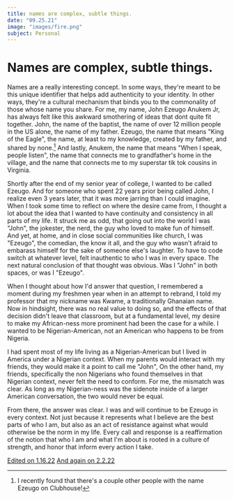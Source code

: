 ```yaml
---
title: names are complex, subtle things.
date: "09.25.21"
image: "images/fire.png"
subject: Personal
---
```


# Names are complex, subtle things.

Names are a really interesting concept. In some ways, they're meant to be this unique identifier
that helps add authenticity to your identity. In other ways, they're a cultural mechanism that
binds you to the commonality of those whose name you share. For me, my name, John Ezeugo Anukem Jr,
has always felt like this awkward smothering of ideas that dont quite fit together. John, the name
of the baptist, the name of over 12 million people in the US alone, the name of my father. Ezeugo,
the name that means "King of the Eagle", the name, at least to my knowledge, created by my
father, and shared by none.[^1] And lastly, Anukem, the name that means "When I speak, people
listen", the name that connects me to grandfather's home in the village, and the name that connects
me to my superstar tik tok cousins in Virginia.

Shortly after the end of my senior year of college, I wanted to be called Ezeugo. And for someone
who spent 22 years prior being called John, I realize even 3 years later, that it was more jarring
than I could imagine. When I took some time to reflect on where the desire came from, I thought a lot
about the idea that I wanted to have continuity and consistency in all parts of my life. It struck me
as odd, that going out into the world I was "John", the jokester, the nerd, the guy who loved to make
fun of himself. And yet, at home, and in close social communities like church, I was "Ezeugo",
the comedian, the know it all, and the guy who wasn't afraid to embarass himself for the sake of
someone else's laughter. To have to code switch at whatever level, felt inauthentic to who I was in every
space. The next natural conclusion of that thought was obvious. Was I "John" in both spaces, or was I "Ezeugo".

When I thought about how I'd answer that question, I remembered a moment during my freshmen year
when in an attempt to rebrand, I told my professor that my nickname was Kwame, a traditionally Ghanaian name.
Now in hindsight, there was no real value to doing so, and the effects of that decision didn't leave that classroom,
but at a fundamental level, my desire to make my African-ness more prominent had been
the case for a while. I wanted to be Nigerian-American, not an American who happens to be from Nigeria.

I had spent most of my life living as a Nigerian-American but I lived in America
under a Nigerian context. When my parents would interact with my friends, they would make it a point
to call me "John", On the other hand, my friends, specifically the non Nigerians who found themselves
in that Nigerian context, never felt the need to conform. For me, the mismatch was clear. As long as my
Nigerian-ness was the sidenote inside of a larger American conversation, the two would never be equal.

From there, the answer was clear. I was and will continue to be Ezeugo in every context. Not just because
it represents what I believe are the best parts of who I am, but also as an act of resistance against what
would otherwise be the norm in my life. Every call and response is a reaffirmation of the notion that who
I am and what I'm about is rooted in a culture of strength, and honor that inform every action I take.

[Edited on 1.16.22](https://github.com/anukem/ezeugo.dev/commit/fa2b88d2eba37b8006e0ac07a9d1c7c4a21b8779)
[And again on 2.2.22](https://github.com/anukem/ezeugo.dev/commit/1c2845a52d0c56d2049310f2c1245dcde07b65a7)

[^1]: I recently found that there's a couple other people with the name Ezeugo on Clubhouse!
